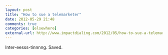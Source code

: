 ```yaml
---
layout: post  
title: "How to sue a telemarketer"  
date: 2012-05-29 21:48  
comments: true  
categories: [elsewhere]
external-url: http://www.impactdialing.com/2012/05/how-to-sue-a-telemarketer/  
---
```


Inter-eesss-tinnnng. Saved.
